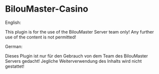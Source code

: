 # BilouMaster-Casino

English:

This plugin is for the use of the BilouMaster Server team only! Any further use of the content is not permitted!

German:

Dieses Plugin ist nur für den Gebrauch von dem Team des BilouMaster Servers gedacht! Jegliche Weiterverwendung des Inhalts wird nicht gestattet!

